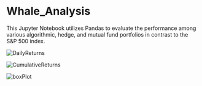 # Whale_Analysis
This Jupyter Notebook utilizes Pandas to evaluate the performance among various algorithmic, hedge, and mutual fund portfolios in contrast to the S&P 500 index.

![DailyReturns](https://user-images.githubusercontent.com/29550860/149231805-226a3528-e6e1-4984-8e7b-05aaacf0333a.png)

![CumulativeReturns](https://user-images.githubusercontent.com/29550860/149231822-2b5d0eab-5226-4f2f-8b97-98149498053e.png)

![boxPlot](https://user-images.githubusercontent.com/29550860/149231827-5af5dff5-f64d-48d4-bd12-614df50bfc82.png)
